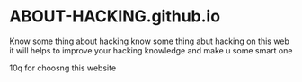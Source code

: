 # ABOUT-HACKING.github.io
Know some thing about hacking
know some thing abut hacking on this web it will helps to improve your hacking knowledge and make u some smart one 




10q for choosng this website
